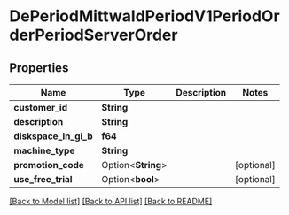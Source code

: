 # DePeriodMittwaldPeriodV1PeriodOrderPeriodServerOrder

## Properties

Name | Type | Description | Notes
------------ | ------------- | ------------- | -------------
**customer_id** | **String** |  | 
**description** | **String** |  | 
**diskspace_in_gi_b** | **f64** |  | 
**machine_type** | **String** |  | 
**promotion_code** | Option<**String**> |  | [optional]
**use_free_trial** | Option<**bool**> |  | [optional]

[[Back to Model list]](../README.md#documentation-for-models) [[Back to API list]](../README.md#documentation-for-api-endpoints) [[Back to README]](../README.md)


